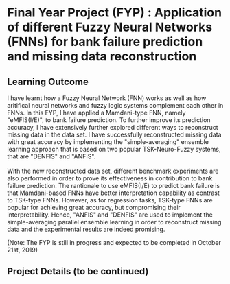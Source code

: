 # Final Year Project (FYP) : Application of different Fuzzy Neural Networks (FNNs) for bank failure prediction and missing data reconstruction

## Learning Outcome
I have learnt how a Fuzzy Neural Network (FNN) works as well as how aritifical neural networks and fuzzy logic systems complement each other in FNNs. In this FYP, I have applied a Mamdani-type FNN, namely "eMFIS(I/E)", to bank failure prediction. To further improve its prediction accuracy, 
I have extensively further explored different ways to reconstruct missing data in the data set. I have successfully reconstructed missing data with great accuracy by implementing the "simple-averaging" ensemble learning approach that is based on two popular TSK-Neuro-Fuzzy systems, that are "DENFIS" and "ANFIS". 
<br/>
<br/>
With the new reconstructed data set, different benchmark experiments are also performed in order to prove its effectiveness in contribution to bank failure prediction. The rantionale to use eMFIS(I/E) to predict bank failure is that Mamdani-based FNNs have better interpretation capability as contrast to TSK-type FNNs. However, as for regression tasks, TSK-type FNNs are popular for achieving great accuracy, but compromising their interpretability. Hence, "ANFIS" and "DENFIS" are used to implement the simple-averaging parallel ensemble learning in order to reconstruct missing data and the experimental results 
are indeed promising.

(Note: The FYP is still in progress and expected to be completed in October 21st, 2019)

## Project Details (to be continued) 






